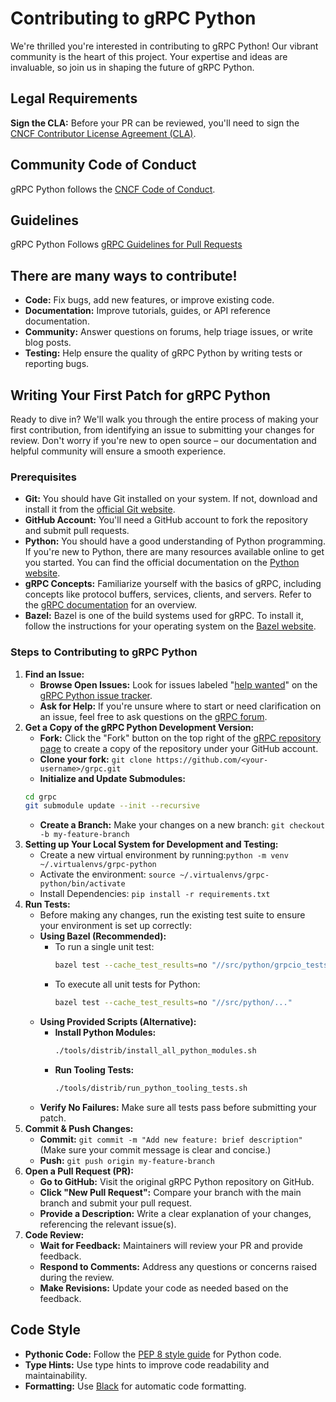 # Contributing to gRPC Python
We're thrilled you're interested in contributing to gRPC Python!  Our vibrant community is the heart of this project. Your expertise and ideas are invaluable, so join us in shaping the future of gRPC Python.

## Legal Requirements
**Sign the CLA:** Before your PR can be reviewed, you'll need to sign the [CNCF Contributor License Agreement (CLA)](https://identity.linuxfoundation.org/projects/cncf).

## Community Code of Conduct
gRPC Python follows the [CNCF Code of Conduct](https://github.com/cncf/foundation/blob/master/code-of-conduct.md).


## Guidelines
gRPC Python Follows [gRPC Guidelines for Pull Requests](https://github.com/grpc/grpc/blob/master/CONTRIBUTING.md#guidelines-for-pull-requests)

## There are many ways to contribute!

* **Code:** Fix bugs, add new features, or improve existing code.
* **Documentation:** Improve tutorials, guides, or API reference documentation.
* **Community:** Answer questions on forums, help triage issues, or write blog posts.
* **Testing:** Help ensure the quality of gRPC Python by writing tests or reporting bugs.


## Writing Your First Patch for gRPC Python

Ready to dive in?  We'll walk you through the entire process of making your first contribution, from identifying an issue to submitting your changes for review. Don't worry if you're new to open source – our documentation and helpful community will ensure a smooth experience.

### Prerequisites

* **Git:** You should have Git installed on your system. If not, download and install it from the [official Git website](https://git-scm.com/).
* **GitHub Account:** You'll need a GitHub account to fork the repository and submit pull requests. 
* **Python:** You should have a good understanding of Python programming. If you're new to Python, there are many resources available online to get you started. You can find the official documentation on the [Python website](https://www.python.org/doc/).
* **gRPC Concepts:** Familiarize yourself with the basics of gRPC, including concepts like protocol buffers, services, clients, and servers. Refer to the [gRPC documentation](https://grpc.io/docs/) for an overview.
* **Bazel:** Bazel is one of the build systems used for gRPC. To install it, follow the instructions for your operating system on the [Bazel website](https://bazel.build/install).

### Steps to Contributing to gRPC Python

1. **Find an Issue:**
   * **Browse Open Issues:** Look for issues labeled "[help wanted](https://github.com/grpc/grpc/issues?q=is%3Aopen+label%3A%22disposition%2Fhelp+wanted%22)" on the [gRPC Python issue tracker](https://github.com/grpc/grpc/issues?q=is%3Aissue+is%3Aopen+label%3Alang%2Fpython+sort%3Aupdated-desc).
   * **Ask for Help:** If you're unsure where to start or need clarification on an issue, feel free to ask questions on the [gRPC forum](https://groups.google.com/g/grpc-io).
2. **Get a Copy of the gRPC Python Development Version:**
   * **Fork:**  Click the "Fork" button on the top right of the [gRPC repository page](https://github.com/grpc/grpc) to create a copy of the repository under your GitHub account.
   * **Clone your fork:**
   ```git clone https://github.com/<your-username>/grpc.git```
   * **Initialize and Update Submodules:**
   ```bash
   cd grpc
   git submodule update --init --recursive 
   ```
   * **Create a Branch:** Make your changes on a new branch: 
   ```git checkout -b my-feature-branch```
3. **Setting up Your Local System for Development and Testing:**
   * Create a new virtual environment by running:```python -m venv ~/.virtualenvs/grpc-python```
   * Activate the environment: ```source ~/.virtualenvs/grpc-python/bin/activate```
   * Install Dependencies: ```pip install -r requirements.txt```
4. **Run Tests:**
   * Before making any changes, run the existing test suite to ensure your environment is set up correctly:
   * **Using Bazel (Recommended):**
     * To run a single unit test:
       ```bash
       bazel test --cache_test_results=no "//src/python/grpcio_tests/tests/unit:_abort_test" 
       ```
     * To execute all unit tests for Python:
       ```bash
       bazel test --cache_test_results=no "//src/python/..." 
       ```
   * **Using Provided Scripts (Alternative):**
     * **Install Python Modules:**
       ```bash
       ./tools/distrib/install_all_python_modules.sh
       ```
     * **Run Tooling Tests:**
       ```bash
       ./tools/distrib/run_python_tooling_tests.sh
       ```
   * **Verify No Failures:** Make sure all tests pass before submitting your patch.
5. **Commit & Push Changes:**
    * **Commit:** `git commit -m "Add new feature: brief description"`  (Make sure your commit message is clear and concise.)
    * **Push:** `git push origin my-feature-branch`
6. **Open a Pull Request (PR):**
    * **Go to GitHub:** Visit the original gRPC Python repository on GitHub.
    * **Click "New Pull Request":** Compare your branch with the main branch and submit your pull request.
    * **Provide a Description:**  Write a clear explanation of your changes, referencing the relevant issue(s).
7. **Code Review:**
    * **Wait for Feedback:** Maintainers will review your PR and provide feedback.
    * **Respond to Comments:**  Address any questions or concerns raised during the review.
    * **Make Revisions:** Update your code as needed based on the feedback.

## Code Style

* **Pythonic Code:** Follow the [PEP 8 style guide](https://www.python.org/dev/peps/pep-0008/) for Python code.
* **Type Hints:** Use type hints to improve code readability and maintainability.
* **Formatting:** Use [Black](https://black.readthedocs.io/en/stable/) for automatic code formatting.

